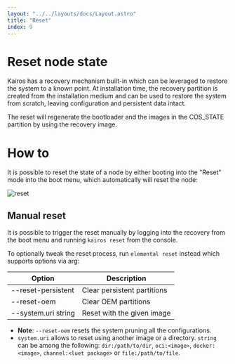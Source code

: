 ```yaml
---
layout: "../../layouts/docs/Layout.astro"
title: "Reset"
index: 9
---
```


# Reset node state

Kairos has a recovery mechanism built-in which can be leveraged to restore the system to a known point. At installation time, the recovery partition is created from the installation medium and can be used to restore the system from scratch, leaving configuration and persistent data intact.

The reset will regenerate the bootloader and the images in the COS_STATE partition by using the recovery image.

# How to

It is possible to reset the state of a node by either booting into the "Reset" mode into the boot menu, which automatically will reset the node:

![reset](https://user-images.githubusercontent.com/2420543/191941281-573e2bed-f66c-48db-8c46-e8034417539e.gif?classes=border,shadow)

## Manual reset

It is possible to trigger the reset manually by logging into the recovery from the boot menu and running `kairos reset` from the console.

To optionally tweak the reset process, run `elemental reset` instead which supports options via arg:

| Option              | Description                 |
| ------------------- | --------------------------- |
| --reset-persistent  | Clear persistent partitions |
| --reset-oem         | Clear OEM partitions        |
| --system.uri string | Reset with the given image  |

- **Note**: `--reset-oem` resets the system pruning all the configurations.
- `system.uri` allows to reset using another image or a directory.
  `string` can be among the following: `dir:/path/to/dir`, `oci:<image>`, `docker:<image>`, `channel:<luet package>` or `file:/path/to/file`.
